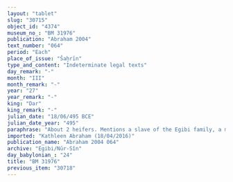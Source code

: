 ```yaml
---
layout: "tablet"
slug: "30715"
object_id: "4374"
museum_no_: "BM 31976"
publication: "Abraham 2004"
text_number: "064"
period: "Each"
place_of_issue: "Šaḫrīn"
type_and_content: "Indeterminate legal texts"
day_remark: "-"
month: "III"
month_remark: "-"
year: "27"
year_remark: "-"
king: "Dar"
king_remark: "-"
julian_date: "18/06/495 BCE"
julian_date_year: "495"
paraphrase: "About 2 heifers. Mentions a slave of the Egibi family, a messenger from an official, and a farmer of Nergal. Fragmentary.<br /> 2 heifers (<em>burtu</em>) belonging to <strong>A</strong>, a slave of <strong>D</strong>, which <strong>B<sub>1</sub></strong>, the messenger of the <em>mār-abarakki</em>-official (<em>mār abarakki</em>), and <strong>B<sub>2</sub></strong>, the farmer (<em>ikkaru</em>) of Nergal, according to the letter order (&scaron;<em>ipirtu</em>) of <strong>C</strong> &hellip; Remainder is broken off. Names of 6 witnesses and the scribe.<br /> <br /> <strong>A</strong>=Madān-bēlu-uṣur, slave of <strong>D</strong>;&nbsp;<strong>B<sub>1</sub></strong>=Iddin-Bēl, (<em>mar abarakku</em>);&nbsp;<strong>B<sub>2</sub></strong>=Ibnaya/Nergal-<em>zēru-</em>ibni, (<em>ikkaru</em> of Nergal);&nbsp;<strong>C</strong>=Nab&ucirc;-bullissu/...&nbsp;<strong>D</strong>=&Scaron;irik/Itti-Marduk-balāṭu//Egibi (=Marduk-nāṣir-apli/Itti-Marduk-balāṭu//Egibi)"
imported: "Kathleen Abraham (18/04/2016)"
publication_name: "Abraham 2004 064"
archive: "Egibi/Nūr-Sîn"
day_babylonian_: "24"
title: "BM 31976"
previous_item: "30718"
---
```

